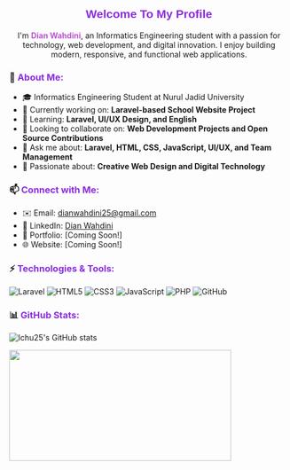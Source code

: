 <div align="center">

## <span style="font-family: 'Poppins', sans-serif; color: #8A2BE2;">Welcome To My Profile</span>

I'm **<span style="color: #BA55D3;">Dian Wahdini</span>**, an Informatics Engineering student with a passion for technology, web development, and digital innovation. I enjoy building modern, responsive, and functional web applications. 

</div>

### 🚀 <span style="color: #8A2BE2;">About Me:</span>
- 🎓 Informatics Engineering Student at Nurul Jadid University
- 🔭 Currently working on: **Laravel-based School Website Project**
- 🌱 Learning: **Laravel, UI/UX Design, and English**
- 👯 Looking to collaborate on: **Web Development Projects and Open Source Contributions**
- 💬 Ask me about: **Laravel, HTML, CSS, JavaScript, UI/UX, and Team Management**
- 🎨 Passionate about: **Creative Web Design and Digital Technology**

### 📫 <span style="color: #8A2BE2;">Connect with Me:</span>
- ✉️ Email: [dianwahdini25@gmail.com](mailto:dianwahdini25@gmail.com)
- 💼 LinkedIn: [Dian Wahdini](http://www.linkedin.com/in/dianwahdini25)
- 🔗 Portfolio: [Coming Soon!]
- 🌐 Website: [Coming Soon!]

### ⚡ <span style="color: #8A2BE2;">Technologies & Tools:</span>
![Laravel](https://img.shields.io/badge/Laravel-FF2D20?style=for-the-badge&logo=laravel&logoColor=white)
![HTML5](https://img.shields.io/badge/HTML5-E34F26?style=for-the-badge&logo=html5&logoColor=white)
![CSS3](https://img.shields.io/badge/CSS3-1572B6?style=for-the-badge&logo=css3&logoColor=white)
![JavaScript](https://img.shields.io/badge/JavaScript-F7DF1E?style=for-the-badge&logo=javascript&logoColor=black)
![PHP](https://img.shields.io/badge/PHP-777BB4?style=for-the-badge&logo=php&logoColor=white)
![GitHub](https://img.shields.io/badge/GitHub-181717?style=for-the-badge&logo=github&logoColor=white)

### 📊 <span style="color: #8A2BE2;">GitHub Stats:</span>
![Ichu25's GitHub stats](https://github-readme-stats.vercel.app/api?username=Ichu25&show_icons=true&theme=tokyonight)

<img src="https://media.giphy.com/media/VbnUQpnihPSIgIXuZv/giphy.gif" width="400" height="200">
